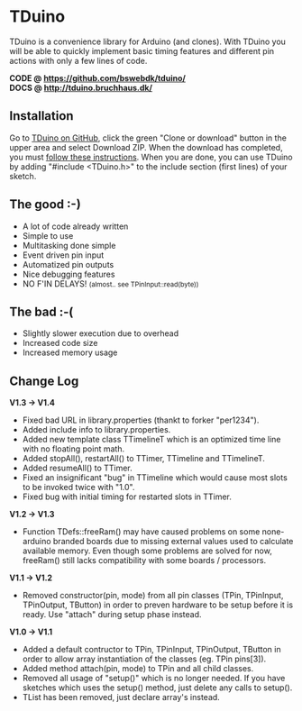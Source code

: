 # TDuino

TDuino is a convenience library for Arduino (and clones). With TDuino you will be able to
quickly implement basic timing features and different pin actions with only a few lines
of code.

__CODE @ https://github.com/bswebdk/tduino/__ <br/>
__DOCS @ http://tduino.bruchhaus.dk/__

## Installation

Go to <a href="https://github.com/bswebdk/tduino/" target="_blank">TDuino on GitHub</a>,
click the green "Clone or download" button in the upper area and select Download ZIP. When
the download has completed, you must <a href="https://www.arduino.cc/en/Guide/Libraries#toc4"
target="_blank">follow these instructions</a>. When you are done, you can use TDuino by
adding "#include <TDuino.h>" to the include section (first lines) of your sketch.

## The good :-)
* A lot of code already written
* Simple to use
* Multitasking done simple
* Event driven pin input
* Automatized pin outputs
* Nice debugging features
* NO F'IN DELAYS! <small>(almost.. see TPinInput::read(byte))</small>

## The bad :-(
* Slightly slower execution due to overhead
* Increased code size
* Increased memory usage

## Change Log
__V1.3 -> V1.4__
* Fixed bad URL in library.properties (thankt to forker "per1234").
* Added include info to library.properties.
* Added new template class TTimelineT which is an optimized time line with no floating point math.
* Added stopAll(), restartAll() to TTimer, TTimeline and TTimelineT.
* Added resumeAll() to TTimer.
* Fixed an insignificant "bug" in TTimeline which would cause most slots to be invoked twice with "1.0".
* Fixed bug with initial timing for restarted slots in TTimer.

__V1.2 -> V1.3__
* Function TDefs::freeRam() may have caused problems on some none-arduino branded boards due to missing external values used to calculate
  available memory. Even though some problems are solved for now, freeRam() still lacks compatibility with some boards / processors.

__V1.1 -> V1.2__
* Removed constructor(pin, mode) from all pin classes (TPin, TPinInput, TPinOutput,
  TButton) in order to preven hardware to be setup before it is ready. Use "attach"
  during setup phase instead.

__V1.0 -> V1.1__
* Added a default contructor to TPin, TPinInput, TPinOutput, TButton in order to allow array instantiation of the classes (eg. TPin pins[3]).
* Added method attach(pin, mode) to TPin and all child classes.
* Removed all usage of "setup()" which is no longer needed. If you have sketches which uses the setup() method, just delete any calls to setup().
* TList has been removed, just declare array's instead.

